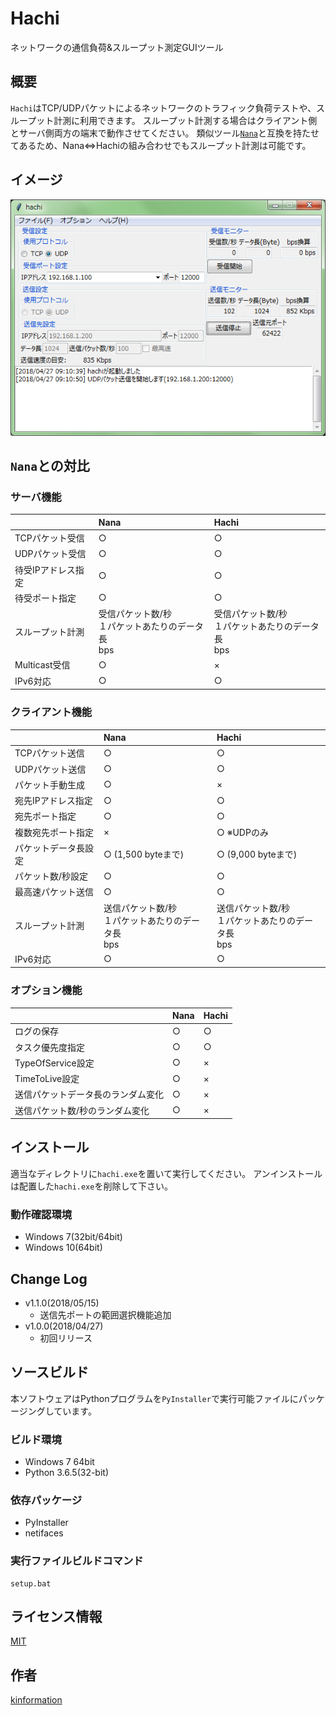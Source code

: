 Hachi
====

ネットワークの通信負荷&スループット測定GUIツール

## 概要

`Hachi`はTCP/UDPパケットによるネットワークのトラフィック負荷テストや、スループット計測に利用できます。
スループット計測する場合はクライアント側とサーバ側両方の端末で動作させてください。
類似ツール[`Nana`](https://www.vector.co.jp/soft/winnt/net/se168678.html)と互換を持たせてあるため、Nana<=>Hachiの組み合わせでもスループット計測は可能です。

## イメージ

![画面キャプチャ](capture.png)

## `Nana`との対比

### サーバ機能

||Nana|Hachi|
|:--|:--|:--|
|TCPパケット受信|○|○|
|UDPパケット受信|○|○|
|待受IPアドレス指定|○|○|
|待受ポート指定|○|○|
|スループット計測|受信パケット数/秒<br>１パケットあたりのデータ長<br>bps|受信パケット数/秒<br>１パケットあたりのデータ長<br>bps|
|Multicast受信|○|×|
|IPv6対応|○|○|

### クライアント機能

||Nana|Hachi|
|:--|:--|:--|
|TCPパケット送信|○|○|
|UDPパケット送信|○|○|
|パケット手動生成|○|×|
|宛先IPアドレス指定|○|○|
|宛先ポート指定|○|○|
|複数宛先ポート指定|×|○ ※UDPのみ|
|パケットデータ長設定|○ (1,500 byteまで)|○ (9,000 byteまで)|
|パケット数/秒設定|○|○|
|最高速パケット送信|○|○|
|スループット計測|送信パケット数/秒<br>１パケットあたりのデータ長<br>bps|送信パケット数/秒<br>１パケットあたりのデータ長<br>bps|
|IPv6対応|○|○|

### オプション機能

||Nana|Hachi|
|:--|:--|:--|
|ログの保存|○|○|
|タスク優先度指定|○|○|
|TypeOfService設定|○|×|
|TimeToLive設定|○|×|
|送信パケットデータ長のランダム変化|○|×|
|送信パケット数/秒のランダム変化|○|×|

## インストール

適当なディレクトリに`hachi.exe`を置いて実行してください。
アンインストールは配置した`hachi.exe`を削除して下さい。

### 動作確認環境

- Windows 7(32bit/64bit)
- Windows 10(64bit)

## Change Log

- v1.1.0(2018/05/15)
  - 送信先ポートの範囲選択機能追加
- v1.0.0(2018/04/27)
  - 初回リリース

## ソースビルド

本ソフトウェアはPythonプログラムを`PyInstaller`で実行可能ファイルにパッケージングしています。

### ビルド環境

* Windows 7 64bit
* Python 3.6.5(32-bit)

### 依存パッケージ

* PyInstaller
* netifaces

### 実行ファイルビルドコマンド

```
setup.bat
```

## ライセンス情報

[MIT](https://github.com/kinformation/hachi/blob/master/LICENSE.txt)

## 作者

[kinformation](https://github.com/kinformation)

